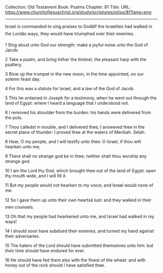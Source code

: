 Collection: Old Testament
Book: Psalms
Chapter: 81
Title: 
URL: https://www.churchofjesuschrist.org/study/scriptures/ot/ps/81?lang=eng

---

Israel is commanded to sing praises to GodâIf the Israelites had walked in the Lordâs ways, they would have triumphed over their enemies.

1 Sing aloud unto God our strength: make a joyful noise unto the God of Jacob.

2 Take a psalm, and bring hither the timbrel, the pleasant harp with the psaltery.

3 Blow up the trumpet in the new moon, in the time appointed, on our solemn feast day.

4 For this was a statute for Israel, and a law of the God of Jacob.

5 This he ordained in Joseph for a testimony, when he went out through the land of Egypt: where I heard a language that I understood not.

6 I removed his shoulder from the burden: his hands were delivered from the pots.

7 Thou calledst in trouble, and I delivered thee; I answered thee in the secret place of thunder: I proved thee at the waters of Meribah. Selah.

8 Hear, O my people, and I will testify unto thee: O Israel, if thou wilt hearken unto me;

9 There shall no strange god be in thee; neither shalt thou worship any strange god.

10 I am the Lord thy God, which brought thee out of the land of Egypt: open thy mouth wide, and I will fill it.

11 But my people would not hearken to my voice; and Israel would none of me.

12 So I gave them up unto their own heartsâ lust: and they walked in their own counsels.

13 Oh that my people had hearkened unto me, and Israel had walked in my ways!

14 I should soon have subdued their enemies, and turned my hand against their adversaries.

15 The haters of the Lord should have submitted themselves unto him: but their time should have endured for ever.

16 He should have fed them also with the finest of the wheat: and with honey out of the rock should I have satisfied thee.
